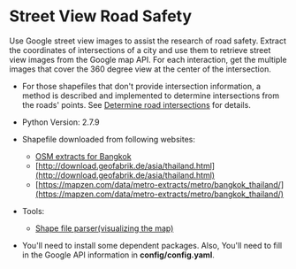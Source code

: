 # Street View Road Safety
Use Google street view images to assist the research of road safety. Extract the coordinates of intersections of a city and use them to retrieve street view images from the Google map API. For each interaction, get the multiple images that cover the 360 degree view at the center of the intersection. 

- For those shapefiles that don't provide intersection information, a method is described and implemented to determine intersections from the roads' points. See [Determine road intersections](https://github.com/jasonlingo/StreetViewRoadSafety/blob/master/Determine%20road%20intersections.pdf) for details.

- Python Version: 2.7.9

- Shapefile downloaded from following websites:
  - [OSM extracts for Bangkok](http://download.bbbike.org/osm/bbbike/Bangkok/)
  - [http://download.geofabrik.de/asia/thailand.html](http://download.geofabrik.de/asia/thailand.html)
  - [https://mapzen.com/data/metro-extracts/metro/bangkok_thailand/](https://mapzen.com/data/metro-extracts/metro/bangkok_thailand/)

- Tools:
  - [Shape file parser(visualizing the map)](http://mapshaper.org/)

- You'll need to install some dependent packages. Also, You'll need to fill in the Google API information in **config/config.yaml**.
